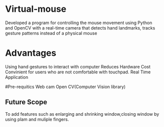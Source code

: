 # Virtual-mouse
Developed a program for controlling the mouse movement using Python and OpenCV with a real-time camera that detects hand landmarks, tracks gesture patterns instead of a physical mouse

# Advantages
Using hand gestures to interact with computer
Reduces Hardware Cost
Convinient for users who are not comfortable with touchpad.
Real Time Application

#Pre-requitics
Web cam
Open CV(Computer Vision library)

## Future Scope
To add features such as enlarging and shrinking window,closing window by using plam and muliple fingers.
